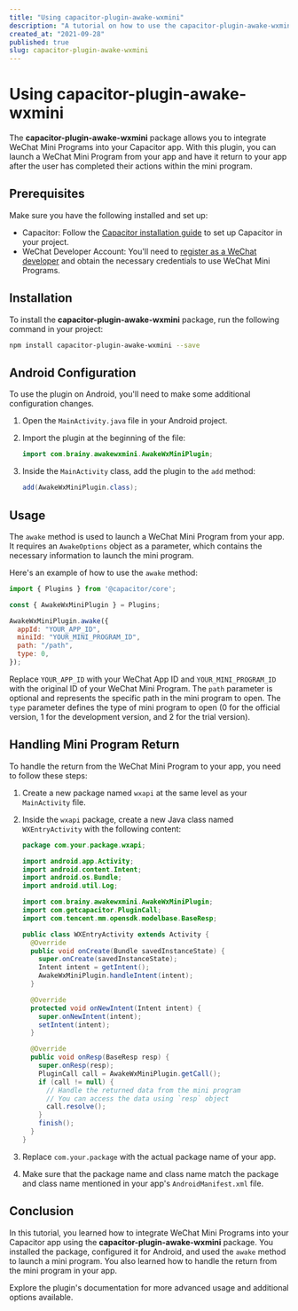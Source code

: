 ```yaml
---
title: "Using capacitor-plugin-awake-wxmini"
description: "A tutorial on how to use the capacitor-plugin-awake-wxmini package to integrate WeChat Mini Programs into your app"
created_at: "2021-09-28"
published: true
slug: capacitor-plugin-awake-wxmini
---
```


# Using capacitor-plugin-awake-wxmini

The **capacitor-plugin-awake-wxmini** package allows you to integrate WeChat Mini Programs into your Capacitor app. With this plugin, you can launch a WeChat Mini Program from your app and have it return to your app after the user has completed their actions within the mini program.

## Prerequisites

Make sure you have the following installed and set up:

- Capacitor: Follow the [Capacitor installation guide](https://capacitorjs.com/docs/getting-started/installation) to set up Capacitor in your project.
- WeChat Developer Account: You'll need to [register as a WeChat developer](https://open.weixin.qq.com/) and obtain the necessary credentials to use WeChat Mini Programs.

## Installation

To install the **capacitor-plugin-awake-wxmini** package, run the following command in your project:

```bash
npm install capacitor-plugin-awake-wxmini --save
```

## Android Configuration

To use the plugin on Android, you'll need to make some additional configuration changes.

1. Open the `MainActivity.java` file in your Android project.

2. Import the plugin at the beginning of the file:

   ```java
   import com.brainy.awakewxmini.AwakeWxMiniPlugin;
   ```

3. Inside the `MainActivity` class, add the plugin to the `add` method:

   ```java
   add(AwakeWxMiniPlugin.class);
   ```

## Usage

The `awake` method is used to launch a WeChat Mini Program from your app. It requires an `AwakeOptions` object as a parameter, which contains the necessary information to launch the mini program.

Here's an example of how to use the `awake` method:

```javascript
import { Plugins } from '@capacitor/core';

const { AwakeWxMiniPlugin } = Plugins;

AwakeWxMiniPlugin.awake({
  appId: "YOUR_APP_ID",
  miniId: "YOUR_MINI_PROGRAM_ID",
  path: "/path",
  type: 0,
});
```

Replace `YOUR_APP_ID` with your WeChat App ID and `YOUR_MINI_PROGRAM_ID` with the original ID of your WeChat Mini Program. The `path` parameter is optional and represents the specific path in the mini program to open. The `type` parameter defines the type of mini program to open (0 for the official version, 1 for the development version, and 2 for the trial version).

## Handling Mini Program Return

To handle the return from the WeChat Mini Program to your app, you need to follow these steps:

1. Create a new package named `wxapi` at the same level as your `MainActivity` file.

2. Inside the `wxapi` package, create a new Java class named `WXEntryActivity` with the following content:

   ```java
   package com.your.package.wxapi;

   import android.app.Activity;
   import android.content.Intent;
   import android.os.Bundle;
   import android.util.Log;

   import com.brainy.awakewxmini.AwakeWxMiniPlugin;
   import com.getcapacitor.PluginCall;
   import com.tencent.mm.opensdk.modelbase.BaseResp;

   public class WXEntryActivity extends Activity {
     @Override
     public void onCreate(Bundle savedInstanceState) {
       super.onCreate(savedInstanceState);
       Intent intent = getIntent();
       AwakeWxMiniPlugin.handleIntent(intent);
     }

     @Override
     protected void onNewIntent(Intent intent) {
       super.onNewIntent(intent);
       setIntent(intent);
     }

     @Override
     public void onResp(BaseResp resp) {
       super.onResp(resp);
       PluginCall call = AwakeWxMiniPlugin.getCall();
       if (call != null) {
         // Handle the returned data from the mini program
         // You can access the data using `resp` object
         call.resolve();
       }
       finish();
     }
   }
   ```

3. Replace `com.your.package` with the actual package name of your app.

4. Make sure that the package name and class name match the package and class name mentioned in your app's `AndroidManifest.xml` file.

## Conclusion

In this tutorial, you learned how to integrate WeChat Mini Programs into your Capacitor app using the **capacitor-plugin-awake-wxmini** package. You installed the package, configured it for Android, and used the `awake` method to launch a mini program. You also learned how to handle the return from the mini program in your app.

Explore the plugin's documentation for more advanced usage and additional options available.